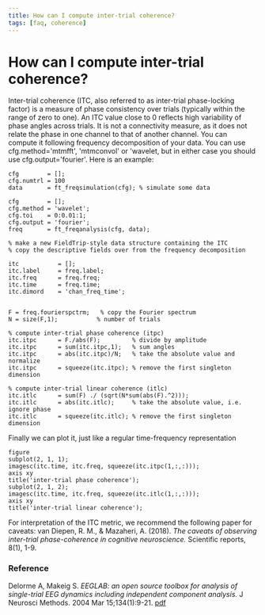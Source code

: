 ```yaml
---
title: How can I compute inter-trial coherence?
tags: [faq, coherence]
---
```


# How can I compute inter-trial coherence?

Inter-trial coherence (ITC, also referred to as inter-trial phase-locking factor) is a measure of phase consistency over trials (typically within the range of zero to one). An ITC value close to 0 reflects high variability of phase angles across trials. It is not a connectivity measure, as it does not relate the phase in one channel to that of another channel. You can compute it following frequency decomposition of your data.
You can use cfg.method='mtmfft', 'mtmconvol' or 'wavelet, but in either case you should use cfg.output='fourier'. Here is an example:

    cfg        = [];
    cfg.numtrl = 100
    data       = ft_freqsimulation(cfg); % simulate some data

    cfg        = [];
    cfg.method = 'wavelet';
    cfg.toi    = 0:0.01:1;
    cfg.output = 'fourier';
    freq       = ft_freqanalysis(cfg, data);

    % make a new FieldTrip-style data structure containing the ITC
    % copy the descriptive fields over from the frequency decomposition

    itc           = [];
    itc.label     = freq.label;
    itc.freq      = freq.freq;
    itc.time      = freq.time;
    itc.dimord    = 'chan_freq_time';


    F = freq.fourierspctrm;   % copy the Fourier spectrum
    N = size(F,1);           % number of trials

    % compute inter-trial phase coherence (itpc)
    itc.itpc      = F./abs(F);         % divide by amplitude
    itc.itpc      = sum(itc.itpc,1);   % sum angles
    itc.itpc      = abs(itc.itpc)/N;   % take the absolute value and normalize
    itc.itpc      = squeeze(itc.itpc); % remove the first singleton dimension

    % compute inter-trial linear coherence (itlc)
    itc.itlc      = sum(F) ./ (sqrt(N*sum(abs(F).^2)));
    itc.itlc      = abs(itc.itlc);     % take the absolute value, i.e. ignore phase
    itc.itlc      = squeeze(itc.itlc); % remove the first singleton dimension

Finally we can plot it, just like a regular time-frequency representation

    figure
    subplot(2, 1, 1);
    imagesc(itc.time, itc.freq, squeeze(itc.itpc(1,:,:)));
    axis xy
    title('inter-trial phase coherence');
    subplot(2, 1, 2);
    imagesc(itc.time, itc.freq, squeeze(itc.itlc(1,:,:)));
    axis xy
    title('inter-trial linear coherence');


For interpretation of the ITC metric, we recommend the following paper for caveats: van Diepen, R. M., & Mazaheri, A. (2018). _The caveats of observing inter-trial phase-coherence in cognitive neuroscience._ Scientific reports, 8(1), 1-9. 

### Reference

Delorme A, Makeig S. _EEGLAB: an open source toolbox for analysis of single-trial EEG dynamics including independent component analysis._ J Neurosci Methods. 2004 Mar 15;134(1):9-21. [pdf](http://sccn.ucsd.edu/~scott/pdf/EEGLAB04.pdf)

